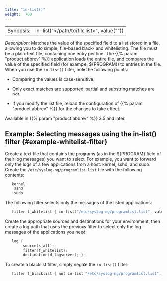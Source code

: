 ```yaml
---
title: "in-list()"
weight:  700
---
```

<!-- DISCLAIMER: This file is based on the syslog-ng Open Source Edition documentation https://github.com/balabit/syslog-ng-ose-guides/commit/2f4a52ee61d1ea9ad27cb4f3168b95408fddfdf2 and is used under the terms of The syslog-ng Open Source Edition Documentation License. The file has been modified by Axoflow. -->

|           |                                                                 |
| --------- | --------------------------------------------------------------- |
| Synopsis: | in-list("</path/to/file.list>", value("<field-to-filter>")) |

*Description:* Matches the value of the specified field to a list stored in a file, allowing you to do simple, file-based black- and whitelisting. The file must be a plain-text file, containing one entry per line. The {{% param "product.abbrev" %}} application loads the entire file, and compares the value of the specified field (for example, ${PROGRAM}) to entries in the file. When you use the `in-list()` filter, note the following points:

  - Comparing the values is case-sensitive.

  - Only exact matches are supported, partial and substring matches are not.

  - If you modify the list file, reload the configuration of {{% param "product.abbrev" %}} for the changes to take effect.

Available in {{% param "product.abbrev" %}} 3.5 and later.


## Example: Selecting messages using the in-list() filter {#example-whitelist-filter}

Create a text file that contains the programs (as in the ${PROGRAM} field of their log messages) you want to select. For example, you want to forward only the logs of a few applications from a host: kernel, sshd, and sudo. Create the `/etc/syslog-ng/programlist.list` file with the following contents:

```c
   kernel
    sshd
    sudo
```

The following filter selects only the messages of the listed applications:

```c
   filter f_whitelist { in-list("/etc/syslog-ng/programlist.list", value("PROGRAM")); };
```

Create the appropriate sources and destinations for your environment, then create a log path that uses the previous filter to select only the log messages of the applications you need:

```c
   log {
        source(s_all);
        filter(f_whitelist);
        destination(d_logserver); };
```

To create a blacklist filter, simply negate the `in-list()` filter:

```c
   filter f_blacklist { not in-list("/etc/syslog-ng/programlist.list", value("PROGRAM")); };
```

